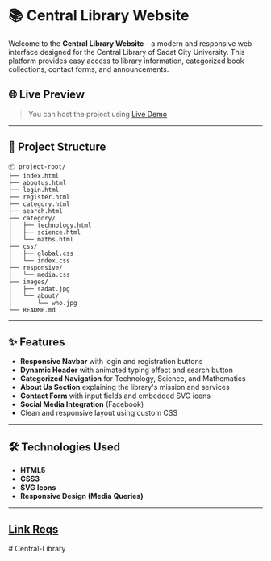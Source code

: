 # 📚 Central Library Website
 
 Welcome to the **Central Library Website** – a modern and responsive web interface designed for the Central Library of Sadat City University. This platform provides easy access to library information, categorized book collections, contact forms, and announcements.
 
 ## 🌐 Live Preview
 
 > You can host the project using [Live Demo](https://khalidke.github.io/CenteralLibrary/) 
 
 ---
 
 ## 📁 Project Structure
 
 ```
 📦 project-root/
 ├── index.html
 ├── aboutus.html
 ├── login.html
 ├── register.html
 ├── category.html
 ├── search.html
 ├── category/
 │   ├── technology.html
 │   ├── science.html
 │   └── maths.html
 ├── css/
 │   ├── global.css
 │   └── index.css
 ├── responsive/
 │   └── media.css
 ├── images/
 │   ├── sadat.jpg
 │   └── about/
 │       └── who.jpg
 └── README.md
 ```
 
 ---
 
 ## ✨ Features
 
 - **Responsive Navbar** with login and registration buttons
 - **Dynamic Header** with animated typing effect and search button
 - **Categorized Navigation** for Technology, Science, and Mathematics
 - **About Us Section** explaining the library's mission and services
 - **Contact Form** with input fields and embedded SVG icons
 - **Social Media Integration** (Facebook)
 - Clean and responsive layout using custom CSS
 
 ---
 
 ## 🛠️ Technologies Used
 
 - **HTML5**
 - **CSS3**
 - **SVG Icons**
 - **Responsive Design (Media Queries)**

---
## [Link Reqs](https://drive.google.com/drive/folders/1YlYSjEaM_SfM3NDA2bTJNH7ckavpYyOY?usp=sharing)
#   C e n t r a l - L i b r a r y  
 